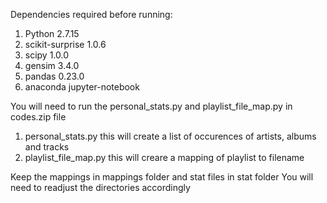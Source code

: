 
Dependencies required before running:

1. Python 2.7.15
2. scikit-surprise 1.0.6
3. scipy 1.0.0
4. gensim 3.4.0 
5. pandas 0.23.0
6. anaconda jupyter-notebook


You will need to run the personal_stats.py and playlist_file_map.py in codes.zip file

1. personal_stats.py this will create a list of occurences of artists, albums and tracks
2. playlist_file_map.py this will creare a mapping of playlist to filename

Keep the mappings in mappings folder and stat files in stat folder
You will need to readjust the directories accordingly
